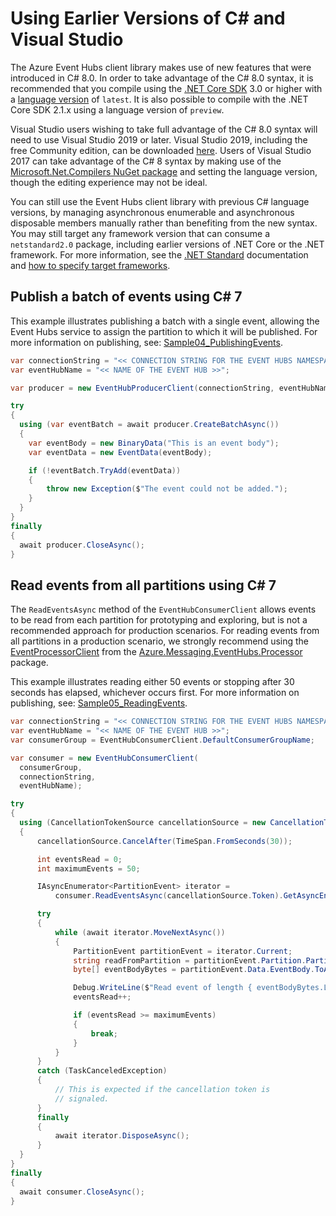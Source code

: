 # Using Earlier Versions of C# and Visual Studio

The Azure Event Hubs client library makes use of new features that were introduced in C# 8.0.  In order to take advantage of the C# 8.0 syntax, it is recommended that you compile using the [.NET Core SDK](https://dotnet.microsoft.com/download) 3.0 or higher with a [language version](https://docs.microsoft.com/dotnet/csharp/language-reference/configure-language-version#override-a-default) of `latest`.  It is also possible to compile with the .NET Core SDK 2.1.x using a language version of `preview`.   

  Visual Studio users wishing to take full advantage of the C# 8.0 syntax will need to use Visual Studio 2019 or later.  Visual Studio 2019, including the free Community edition, can be downloaded [here](https://visualstudio.microsoft.com).  Users of Visual Studio 2017 can take advantage of the C# 8 syntax by making use of the [Microsoft.Net.Compilers NuGet package](https://www.nuget.org/packages/Microsoft.Net.Compilers/) and setting the language version, though the editing experience may not be ideal.

  You can still use the Event Hubs client library with previous C# language versions, by managing asynchronous enumerable and asynchronous disposable members manually rather than benefiting from the new syntax.  You may still target any framework version that can consume a `netstandard2.0` package, including earlier versions of .NET Core or the .NET framework.  For more information, see the [.NET Standard](https://docs.microsoft.com/dotnet/standard/net-standard) documentation and [how to specify target frameworks](https://docs.microsoft.com/dotnet/standard/frameworks#how-to-specify-target-frameworks).  
  
  ## Publish a batch of events using C# 7
  
  This example illustrates publishing a batch with a single event, allowing the Event Hubs service to assign the partition to which it will be published.  For more information on publishing, see:  [Sample04_PublishingEvents](https://github.com/Azure/azure-sdk-for-net/tree/main/sdk/eventhub/Azure.Messaging.EventHubs/samples/Sample04_PublishingEvents.md).
  
  ```C# Snippet:EventHubs_Sample07_Publish
var connectionString = "<< CONNECTION STRING FOR THE EVENT HUBS NAMESPACE >>";
var eventHubName = "<< NAME OF THE EVENT HUB >>";

var producer = new EventHubProducerClient(connectionString, eventHubName);

try
{
    using (var eventBatch = await producer.CreateBatchAsync())
    {
      var eventBody = new BinaryData("This is an event body");
      var eventData = new EventData(eventBody);

      if (!eventBatch.TryAdd(eventData))
      {
          throw new Exception($"The event could not be added.");
      }
    }
}
finally
{
    await producer.CloseAsync();
}
```
  
## Read events from all partitions using C# 7

The `ReadEventsAsync` method of the `EventHubConsumerClient` allows events to be read from each partition for prototyping and exploring, but is not a recommended approach for production scenarios.  For reading events from all partitions in a production scenario, we strongly recommend using the [EventProcessorClient](https://github.com/Azure/azure-sdk-for-net/tree/main/sdk/eventhub/Azure.Messaging.EventHubs.Processor/samples) from the [Azure.Messaging.EventHubs.Processor](https://www.nuget.org/packages/Azure.Messaging.EventHubs.Processor) package.

This example illustrates reading either 50 events or stopping after 30 seconds has elapsed, whichever occurs first.  For more information on publishing, see:  [Sample05_ReadingEvents](https://github.com/Azure/azure-sdk-for-net/tree/main/sdk/eventhub/Azure.Messaging.EventHubs/samples/Sample05_ReadingEvents.md).

  ```C# Snippet:EventHubs_Sample07_ReadAllPartitions
var connectionString = "<< CONNECTION STRING FOR THE EVENT HUBS NAMESPACE >>";
var eventHubName = "<< NAME OF THE EVENT HUB >>";
var consumerGroup = EventHubConsumerClient.DefaultConsumerGroupName;

var consumer = new EventHubConsumerClient(
    consumerGroup,
    connectionString,
    eventHubName);

try
{
    using (CancellationTokenSource cancellationSource = new CancellationTokenSource())
    {
        cancellationSource.CancelAfter(TimeSpan.FromSeconds(30));

        int eventsRead = 0;
        int maximumEvents = 50;

        IAsyncEnumerator<PartitionEvent> iterator =
            consumer.ReadEventsAsync(cancellationSource.Token).GetAsyncEnumerator();

        try
        {
            while (await iterator.MoveNextAsync())
            {
                PartitionEvent partitionEvent = iterator.Current;
                string readFromPartition = partitionEvent.Partition.PartitionId;
                byte[] eventBodyBytes = partitionEvent.Data.EventBody.ToArray();

                Debug.WriteLine($"Read event of length { eventBodyBytes.Length } from { readFromPartition }");
                eventsRead++;

                if (eventsRead >= maximumEvents)
                {
                    break;
                }
            }
        }
        catch (TaskCanceledException)
        {
            // This is expected if the cancellation token is
            // signaled.
        }
        finally
        {
            await iterator.DisposeAsync();
        }
    }
}
finally
{
    await consumer.CloseAsync();
}
```
  
  

